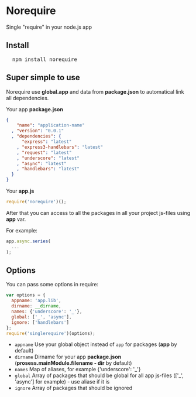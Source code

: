 # Norequire

Single "require" in your node.js app

## Install

<pre>
  npm install norequire
</pre>


## Super simple to use

Norequire use **global.app**  and data from **package.json** to automatical link all dependencies.

Your app **package.json**
```json
{
    "name": "application-name"
  , "version": "0.0.1"
  , "dependencies": {
      "express": "latest"
    , "express3-handlebars": "latest"
    , "request": "latest"
    , "underscore": "latest"
    , "async": "latest"
    , "handlebars": "latest"
  }
}
```

Your **app.js**
```javascript
require('norequire')();

```
After that you can access to all the packages in all your project js-files using **app** var.

For example:
```javascript
app.async.series(
  ...
);
```


## Options

You can pass some options in require:

```javascript
var options = {
  appname: 'app.lib',
  dirname: __dirname,
  names: {'underscore': '_'},
  global: ['_', 'async'],
  ignore: ['handlebars']
};
require('singlerequire')(options);
```

 - `appname`    Use your global object instead of `app` for packages (**app** by default)
 - `dirname`    Dirname for your app **package.json** (**prosess.mainModule.filename - dir** by default)
 - `names`      Map of aliases, for example {'underscore': '_'} 
 - `global`     Array of packages that should be global for all app js-files (['_', 'async'] for example) - use aliase if it is
 - `ignore`     Array of packages that should be ignored

